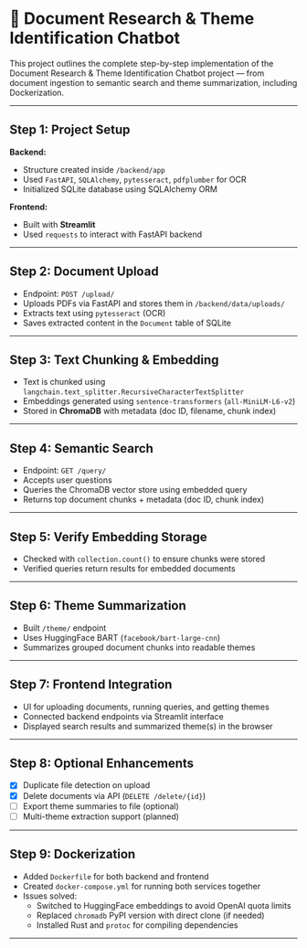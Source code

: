 # 🚀 Document Research & Theme Identification Chatbot

This project outlines the complete step-by-step implementation of the Document Research & Theme Identification Chatbot project — from document ingestion to semantic search and theme summarization, including Dockerization.

---

##  Step 1: Project Setup

**Backend:**
- Structure created inside `/backend/app`
- Used `FastAPI`, `SQLAlchemy`, `pytesseract`, `pdfplumber` for OCR
- Initialized SQLite database using SQLAlchemy ORM

**Frontend:**
- Built with **Streamlit**
- Used `requests` to interact with FastAPI backend

---

##  Step 2: Document Upload

- Endpoint: `POST /upload/`
- Uploads PDFs via FastAPI and stores them in `/backend/data/uploads/`
- Extracts text using `pytesseract` (OCR)
- Saves extracted content in the `Document` table of SQLite

---

##  Step 3: Text Chunking & Embedding

- Text is chunked using `langchain.text_splitter.RecursiveCharacterTextSplitter`
- Embeddings generated using `sentence-transformers` (`all-MiniLM-L6-v2`)
- Stored in **ChromaDB** with metadata (doc ID, filename, chunk index)

---

##  Step 4: Semantic Search

- Endpoint: `GET /query/`
- Accepts user questions
- Queries the ChromaDB vector store using embedded query
- Returns top document chunks + metadata (doc ID, chunk index)

---

##  Step 5: Verify Embedding Storage

- Checked with `collection.count()` to ensure chunks were stored
- Verified queries return results for embedded documents

---

##  Step 6: Theme Summarization

- Built `/theme/` endpoint
- Uses HuggingFace BART (`facebook/bart-large-cnn`)
- Summarizes grouped document chunks into readable themes

---

##  Step 7: Frontend Integration

- UI for uploading documents, running queries, and getting themes
- Connected backend endpoints via Streamlit interface
- Displayed search results and summarized theme(s) in the browser

---

##  Step 8: Optional Enhancements

- [x] Duplicate file detection on upload
- [x] Delete documents via API (`DELETE /delete/{id}`)
- [ ] Export theme summaries to file (optional)
- [ ] Multi-theme extraction support (planned)

---

##  Step 9: Dockerization

- Added `Dockerfile` for both backend and frontend
- Created `docker-compose.yml` for running both services together
- Issues solved:
  - Switched to HuggingFace embeddings to avoid OpenAI quota limits
  - Replaced `chromadb` PyPI version with direct clone (if needed)
  - Installed Rust and `protoc` for compiling dependencies

---


